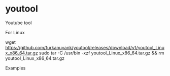 # youtool
Youtube tool

For Linux

wget https://github.com/furkanuyank/youtool/releases/download/v1/youtool_Linux_x86_64.tar.gz
sudo tar -C /usr/bin -xzf youtool_Linux_x86_64.tar.gz && rm youtool_Linux_x86_64.tar.gz




Examples


